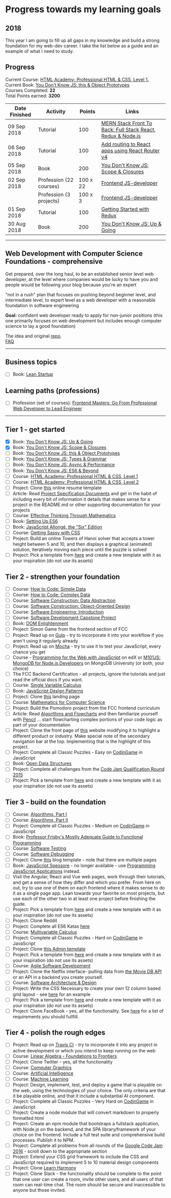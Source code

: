 # Progress towards my learning goals

## 2018

This year I am going to fill up all gaps in my knowledge and build a strong foundation for my web-dev career. I take the list below as a guide and an example of what I need to study.

## Progress

Current Course: [HTML Academy: Professional HTML & CSS, Level 1.](https://htmlacademy.ru/intensive/htmlcss)  
Current Book: [You Don't Know JS: this & Object Prototypes](https://github.com/getify/You-Dont-Know-JS/blob/master/this%20&%20object%20prototypes/README.md#you-dont-know-js-this--object-prototypes)  
Courses Completed: **22**  
Total Points earned: **3200**

| Date Finished | Activity | Points | Links |
| ------------- | -------- | ------ | ----- |
| 09 Sep 2018   | Tutorial | 100 | [MERN Stack Front To Back: Full Stack React, Redux & Node.js](https://www.udemy.com/mern-stack-front-to-back/)   |
| 06 Sep 2018   | Tutorial | 100 | [Add routing to React apps using React Router v4](https://egghead.io/courses/add-routing-to-react-apps-using-react-router-v4) |
| 05 Sep 2018   | Book | 200 | [You Don't Know JS: Scope & Closures](https://github.com/getify/You-Dont-Know-JS/blob/master/scope%20&%20closures/README.md#you-dont-know-js-scope--closures) |
| 02 Sep 2018   | Profession (22 courses) | 100 x 22 | [Frontend JS-developer](https://ru.hexlet.io/professions#frontend) |
|               | Profession (3 projects) | 100 x 3  | [Frontend JS-developer](https://ru.hexlet.io/professions#frontend) |
| 01 Sep 2018   | Tutorial | 100 | [Getting Started with Redux](https://egghead.io/courses/getting-started-with-redux) |
| 30 Aug 2018   | Book | 200 | [You Don't Know JS: Up & Going](https://github.com/getify/You-Dont-Know-JS/blob/master/up%20&%20going/README.md#you-dont-know-js-up--going) |

---

## Web Development with Computer Science Foundations - comprehensive

Get prepared, over the long haul, to be an established senior level web developer, at the level where companies would be lucky to have you and people would be following your blog because you're an expert

"not in a rush" plan that focuses on pushing beyond beginner level, and intermediate level, to expert level as a web developer with a reasonable foundation in software engineering

**Goal:** confident web developer ready to apply for non-junior positions (this one primarily focuses on web development but includes enough computer science to lay a good foundation)

The idea and original [repo](https://github.com/AnDeVerin/p1xt-guides/blob/master/README.md).  
[FAQ](./faq.md)

---

## Business topics

- [ ] Book: [Lean Startup](https://www.amazon.co.uk/Lean-Startup-Innovation-Successful-Businesses/dp/0670921602)

## Learning paths (professions)

- [ ] Profession (set of courses): [Frontend Masters: Go From Professional Web Developer to Lead Engineer](https://frontendmasters.com/learn/professional/)

---

## Tier 1 - get started

- [x] Book: [You Don't Know JS: Up & Going](https://github.com/getify/You-Dont-Know-JS/blob/master/up%20&%20going/README.md#you-dont-know-js-up--going)
- [x] Book: [You Don't Know JS: Scope & Closures](https://github.com/getify/You-Dont-Know-JS/blob/master/scope%20&%20closures/README.md#you-dont-know-js-scope--closures)
- [ ] Book: [You Don't Know JS: this & Object Prototypes](https://github.com/getify/You-Dont-Know-JS/blob/master/this%20&%20object%20prototypes/README.md#you-dont-know-js-this--object-prototypes)
- [ ] Book: [You Don't Know JS: Types & Grammar](https://github.com/getify/You-Dont-Know-JS/blob/master/types%20&%20grammar/README.md#you-dont-know-js-types--grammar)
- [ ] Book: [You Don't Know JS: Async & Performance](https://github.com/getify/You-Dont-Know-JS/blob/master/async%20&%20performance/README.md#you-dont-know-js-async--performance)
- [ ] Book: [You Don't Know JS: ES6 & Beyond](https://github.com/getify/You-Dont-Know-JS/blob/master/es6%20&%20beyond/README.md#you-dont-know-js-es6--beyond)
- [ ] Course: [HTML Academy: Professional HTML & CSS, Level 1](https://htmlacademy.ru/intensive/htmlcss)
- [ ] Course: [HTML Academy: Professional HTML & CSS, Level 2](https://htmlacademy.ru/intensive/adaptive)
- [ ] Project: Clone [this](https://creativemarket.com/ikonome/686585-Material-Resume-Blue/screenshots/#screenshot2) online resume template
- [ ] Article: Read [Project Specification Documents](http://www.pixelearth.net/pages/project-specification) and get in the habit of including every bit of information it details that makes sense for a project in the README.md or other supporting documentation for your projects
- [ ] Course: [Effective Thinking Through Mathematics](https://www.edx.org/course/effective-thinking-through-mathematics-utaustinx-ut-9-01x)
- [ ] Book: [Setting Up ES6](https://leanpub.com/setting-up-es6/read)
- [ ] Book: [JavaScript Allongé, the "Six" Edition](https://leanpub.com/javascriptallongesix)
- [ ] Course: [Getting Sassy with CSS](http://www.sassshop.com/#/)
- [ ] Project: Build an online Towers of Hanoi solver that accepts a tower height between 5 and 10, and then displays a graphical (animated) solution, iteratively moving each piece until the puzzle is solved
- [ ] Project: Pick a template from [here](http://www.free-css.com/free-css-templates) and create a new template with it as your inspiration (do not use its assets)

## Tier 2 - strengthen your foundation

- [ ] Course: [How to Code: Simple Data](https://www.edx.org/course/how-code-simple-data-ubcx-htc1x)
- [ ] Course: [How to Code: Complex Data](https://www.edx.org/course/how-code-complex-data-ubcx-htc2x)
- [ ] Course: [Software Construction: Data Abstraction](https://www.edx.org/course/software-construction-data-abstraction-ubcx-softconst1x)
- [ ] Course: [Software Construction: Object-Oriented Design](https://www.edx.org/course/software-construction-object-oriented-ubcx-softconst2x)
- [ ] Course: [Software Engineering: Introduction](https://www.edx.org/course/software-engineering-introduction-ubcx-softeng1x)
- [ ] Course: [Software Development Capstone Project](https://www.edx.org/course/software-development-capstone-project-ubcx-softengprjx)
- [ ] Book: [DOM Enlightenment](http://domenlightenment.com/)
- [ ] Project: Simon Game from the frontend section of FCC
- [ ] Project: Read up on [Gulp](http://gulpjs.com/) - try to incorporate it into your workflow if you aren't using it regularly already
- [ ] Project: Read up on [Mocha](https://mochajs.org/) - try to use it to test your JavaScript, every chance you get
- [ ] Course - [Programming for the Web with JavaScript](https://www.edx.org/course/programming-web-javascript-pennx-sd4x) on edX or [M101JS: MongoDB for Node.js Developers](https://university.mongodb.com/courses/M101JS/about) on MongoDB University (or both, your choice)
- [ ] The FCC Backend Certification - all projects, ignore the tutorials and just read the official docs if you want.
- [ ] Course: [Single Variable Calculus](https://ocw.mit.edu/courses/mathematics/18-01sc-single-variable-calculus-fall-2010/)
- [ ] Book: [JavaScript Design Patterns](https://addyosmani.com/resources/essentialjsdesignpatterns/book/)
- [ ] Project: Clone [this](https://blackrockdigital.github.io/startbootstrap-creative/) landing page
- [ ] Course: [Mathematics for Computer Science](https://ocw.mit.edu/courses/electrical-engineering-and-computer-science/6-042j-mathematics-for-computer-science-spring-2015/index.htm)
- [ ] Project: Build the Pomodoro project from the FCC frontend curriculum
- [ ] Article: Read [Algorithms and Flowcharts](http://www.academia.edu/7857144/ALGORITHMS_AND_FLOWCHARTS) and then familiarize yourself with [Pencil](http://pencil.evolus.vn/) ... start flowcharting complex portions of your code logic as part of your documentation
- [ ] Project: Clone the front page of [this](https://urbanarmorgear.com/) website modifying it to highlight a different product or industry. Make special note of the secondary navigation bar at the top. Implementing that is the highlight of this project.
- [ ] Project: Complete all Classic Puzzles - Easy on [CodinGame](https://www.codingame.com/) in JavaScript
- [ ] Book: [Open Data Structures](http://www.aupress.ca/books/120226/ebook/99Z_Morin_2013-Open_Data_Structures.pdf)
- [ ] Project: Complete all challenges from the [Code Jam Qualification Round 2015](https://code.google.com/codejam/contest/6224486/dashboard)
- [ ] Project: Pick a template from [here](http://www.free-css.com/free-css-templates) and create a new template with it as your inspiration (do not use its assets)

## Tier 3 - build on the foundation

- [ ] Course: [Algorithms, Part I](https://www.coursera.org/learn/algorithms-part1)
- [ ] Course: [Algorithms, Part II](https://www.coursera.org/learn/algorithms-part2)
- [ ] Project: Complete all Classic Puzzles - Medium on [CodinGame](https://www.codingame.com/) in JavaScript
- [ ] Book: [Professor Frisby's Mostly Adequate Guide to Functional Programming](https://www.gitbook.com/book/drboolean/mostly-adequate-guide/details)
- [ ] Course: [Software Testing](https://www.udacity.com/course/software-testing--cs258)
- [ ] Course: [Software Debugging](https://www.udacity.com/course/software-debugging--cs259)
- [ ] Project: Clone [this](https://blackrockdigital.github.io/startbootstrap-clean-blog/) blog template - note that there are multiple pages
- [ ] Book: [JavaScript Spessore](https://leanpub.com/javascript-spessore/read) - no longer available - use [Programming JavaScript Applications](http://chimera.labs.oreilly.com/books/1234000000262/index.html) instead.
- [ ] Visit the Angular, React and Vue web pages, work through their tutorials, and get a sense of how they differ and which you prefer. From here on out, try to use one of them on each frontend where it makes sense to do it as a single page app. Lean towards your favorite on most projects, but use each of the other two in at least one project before finishing the guide.
- [ ] Project: Pick a template from [here](http://www.free-css.com/free-css-templates) and create a new template with it as your inspiration (do not use its assets)
- [ ] Project: Clone Reddit
- [ ] Project: Complete all ES6 Katas [here](http://es6katas.org/)
- [ ] Course: [Multivariable Calculus](https://ocw.mit.edu/courses/mathematics/18-02sc-multivariable-calculus-fall-2010/)
- [ ] Project: Complete all Classic Puzzles - Hard on [CodinGame](https://www.codingame.com/) in JavaScript
- [ ] Project: Clone [this Admin template](http://rubix410.sketchpixy.com/ltr/dashboard)
- [ ] Project: Pick a template from [here](http://www.free-css.com/free-css-templates) and create a new template with it as your inspiration (do not use its assets)
- [ ] Course: [Agile Software Development](https://www.edx.org/course/agile-software-development-ethx-asd-1x)
- [ ] Project: Clone the Netflix interface- pulling data from [the Movie DB API](https://www.themoviedb.org/documentation/api) or an API in a backend you create yourself.
- [ ] Course: [Software Architecture & Design](https://www.udacity.com/course/software-architecture-design--ud821)
- [ ] Project: Write the CSS Necessary to create your own 12 column based grid layout - see [here](http://960.gs/) for an example
- [ ] Project: Pick a template from [here](http://www.free-css.com/free-css-templates) and create a new template with it as your inspiration (do not use its assets)
- [ ] Project: Clone FaceBook - yes, all the functionality. See [here](http://www.theodinproject.com/courses/ruby-on-rails/lessons/final-project) for a list of requirements you should fullfill.

## Tier 4 - polish the rough edges

- [ ] Project: Read up on [Travis CI](https://travis-ci.org/) - try to incorporate it into any project in active development or which you intend to keep running on the web
- [ ] Course: [Linear Algebra - Foundations to Frontiers](https://www.edx.org/course/linear-algebra-foundations-frontiers-utaustinx-ut-5-04x#!)
- [ ] Project: Clone Twitter - yes, all the functionality
- [ ] Course: [Computer Graphics](https://www.edx.org/course/computer-graphics-uc-san-diegox-cse167x)
- [ ] Course: [Artificial Intelligence](https://www.edx.org/course/artificial-intelligence-uc-berkeleyx-cs188-1x#!)
- [ ] Course: [Machine Learning](https://www.coursera.org/learn/machine-learning)
- [ ] Project: Design, implement, test, and deploy a game that is playable on the web, using the technologies of your choice. The only criteria are that it be playable online, and that it include a substantial AI component.
- [ ] Project: Complete all Classic Puzzles - Very Hard on [CodinGame](https://www.codingame.com/) in JavaScript
- [ ] Project: Create a node module that will convert markdown to properly formatted html
- [ ] Project: Create an npm module that bootstraps a fullstack application, with Node.js on the backend, and the SPA library/framework of your choice on the frontend. Include a full test suite and comprehensive build processes. Publish it to NPM.
- [ ] Project: Complete all problems from all rounds of the [Google Code Jam 2016](https://code.google.com/codejam/contests.html) - scroll down to the appropriate section
- [ ] Project: Extend your CSS grid framework to include the CSS and JavaScript required to implement 5 to 10 material design components
- [ ] Project: Clone [Learn Harmony](http://learnharmony.org/#/?_k=0okjs7)
- [ ] Project: Clone Slack - the functionality should be complete to the point that one user can create a room, invite other users, and all users of that room can real-time chat. The room should be secure and inaccessible to anyone but those invited.
